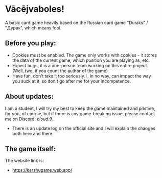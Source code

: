 # Vācējvaboles!

A basic card game heavily based on the Russian card game "Duraks" / "Дурак", which means fool.

## Before you play:

- Cookies must be enabled. The game only works with cookies - it stores the data of the current game, which position you are playing as, etc.
- Expect bugs, it is a one-person team working on this entire project. (Well, two, if you count the author of the game)
- Have fun, don't take it too seriously. I, in no way, can impact the way you suck at it, so don't go after me for your incompetence.

## About updates:

I am a student, I will try my best to keep the game maintained and pristine, for you, of course, but if there is any game-breaking issue, please contact me on Discord: _cloud.9._
- There is an update log on the official site and I will explain the changes both here and there.

## The game itself:

The website link is:
- https://karshugame.web.app/
